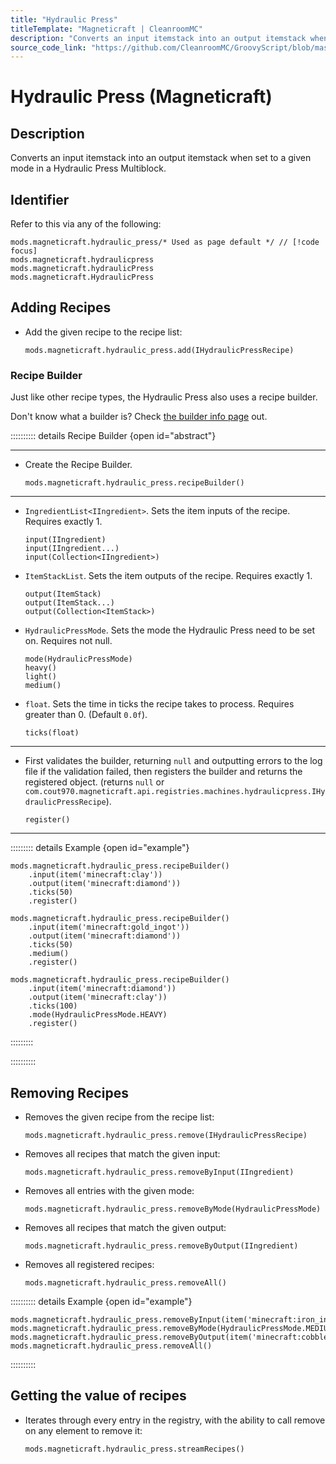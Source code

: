 ```yaml
---
title: "Hydraulic Press"
titleTemplate: "Magneticraft | CleanroomMC"
description: "Converts an input itemstack into an output itemstack when set to a given mode in a Hydraulic Press Multiblock."
source_code_link: "https://github.com/CleanroomMC/GroovyScript/blob/master/src/main/java/com/cleanroommc/groovyscript/compat/mods/magneticraft/HydraulicPress.java"
---
```


# Hydraulic Press (Magneticraft)

## Description

Converts an input itemstack into an output itemstack when set to a given mode in a Hydraulic Press Multiblock.

## Identifier

Refer to this via any of the following:

```groovy:no-line-numbers {1}
mods.magneticraft.hydraulic_press/* Used as page default */ // [!code focus]
mods.magneticraft.hydraulicpress
mods.magneticraft.hydraulicPress
mods.magneticraft.HydraulicPress
```


## Adding Recipes

- Add the given recipe to the recipe list:

    ```groovy:no-line-numbers
    mods.magneticraft.hydraulic_press.add(IHydraulicPressRecipe)
    ```


### Recipe Builder

Just like other recipe types, the Hydraulic Press also uses a recipe builder.

Don't know what a builder is? Check [the builder info page](../../getting_started/builder.md) out.

:::::::::: details Recipe Builder {open id="abstract"}

---

- Create the Recipe Builder.

    ```groovy:no-line-numbers
    mods.magneticraft.hydraulic_press.recipeBuilder()
    ```

---

- `IngredientList<IIngredient>`. Sets the item inputs of the recipe. Requires exactly 1.

    ```groovy:no-line-numbers
    input(IIngredient)
    input(IIngredient...)
    input(Collection<IIngredient>)
    ```

- `ItemStackList`. Sets the item outputs of the recipe. Requires exactly 1.

    ```groovy:no-line-numbers
    output(ItemStack)
    output(ItemStack...)
    output(Collection<ItemStack>)
    ```

- `HydraulicPressMode`. Sets the mode the Hydraulic Press need to be set on. Requires not null.

    ```groovy:no-line-numbers
    mode(HydraulicPressMode)
    heavy()
    light()
    medium()
    ```

- `float`. Sets the time in ticks the recipe takes to process. Requires greater than 0. (Default `0.0f`).

    ```groovy:no-line-numbers
    ticks(float)
    ```

---

- First validates the builder, returning `null` and outputting errors to the log file if the validation failed, then registers the builder and returns the registered object. (returns `null` or `com.cout970.magneticraft.api.registries.machines.hydraulicpress.IHydraulicPressRecipe`).

    ```groovy:no-line-numbers
    register()
    ```

---

::::::::: details Example {open id="example"}
```groovy:no-line-numbers
mods.magneticraft.hydraulic_press.recipeBuilder()
    .input(item('minecraft:clay'))
    .output(item('minecraft:diamond'))
    .ticks(50)
    .register()

mods.magneticraft.hydraulic_press.recipeBuilder()
    .input(item('minecraft:gold_ingot'))
    .output(item('minecraft:diamond'))
    .ticks(50)
    .medium()
    .register()

mods.magneticraft.hydraulic_press.recipeBuilder()
    .input(item('minecraft:diamond'))
    .output(item('minecraft:clay'))
    .ticks(100)
    .mode(HydraulicPressMode.HEAVY)
    .register()
```

:::::::::

::::::::::

## Removing Recipes

- Removes the given recipe from the recipe list:

    ```groovy:no-line-numbers
    mods.magneticraft.hydraulic_press.remove(IHydraulicPressRecipe)
    ```

- Removes all recipes that match the given input:

    ```groovy:no-line-numbers
    mods.magneticraft.hydraulic_press.removeByInput(IIngredient)
    ```

- Removes all entries with the given mode:

    ```groovy:no-line-numbers
    mods.magneticraft.hydraulic_press.removeByMode(HydraulicPressMode)
    ```

- Removes all recipes that match the given output:

    ```groovy:no-line-numbers
    mods.magneticraft.hydraulic_press.removeByOutput(IIngredient)
    ```

- Removes all registered recipes:

    ```groovy:no-line-numbers
    mods.magneticraft.hydraulic_press.removeAll()
    ```

:::::::::: details Example {open id="example"}
```groovy:no-line-numbers
mods.magneticraft.hydraulic_press.removeByInput(item('minecraft:iron_ingot'))
mods.magneticraft.hydraulic_press.removeByMode(HydraulicPressMode.MEDIUM)
mods.magneticraft.hydraulic_press.removeByOutput(item('minecraft:cobblestone'))
mods.magneticraft.hydraulic_press.removeAll()
```

::::::::::

## Getting the value of recipes

- Iterates through every entry in the registry, with the ability to call remove on any element to remove it:

    ```groovy:no-line-numbers
    mods.magneticraft.hydraulic_press.streamRecipes()
    ```
